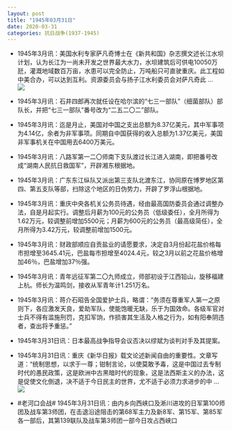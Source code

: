 ```yaml
---
layout: post
title: "1945年03月31日"
date: 2020-03-31
categories: 抗日战争(1937-1945)
---
```


<meta name="referrer" content="no-referrer" />

- 1945年3月讯：美国水利专家萨凡奇博士在《新共和国》杂志撰文述长江水坝计划，认为长江为一尚未开发之世界最大水力，水坝建筑后可供电10050万瓩，灌溉地域数百万亩，水患可以完全防止，万吨船只可直驶重庆。此工程如中美合办，可以达到互利。资源委员会与扬子江水利委员会对萨凡奇此 ... <br/><img src="https://wx2.sinaimg.cn/large/aca367d8ly1gddgi48kekj20c8090aa3.jpg" />

- 1945年3月讯：石井四郎再次就任设在哈尔滨的“七三一部队”（细菌部队）部队长，并把“七三一部队”番号改为“二五二〇二”部队。 

- 1945年3月讯：迄是月止，美国对中国之支出总额为8.37亿美元，其中军事项为4.14亿，余者为非军事项。同期自中国获得的收入总额为1.37亿美元，美国非军事机关在中国用去6400万美元。 

- 1945年3月讯：八路军第一二〇师南下支队渡过长江进入湖南，即把番号改成“湖南人民抗日救国军”，开辟湘东根据地。 

- 1945年3月讯：广东东江纵队又派出第三支队北渡东江，协同原在博罗地区第四、第五支队等部，扫除这个地区的日伪势力，开辟了罗浮山根据地。 

- 1945年3月讯：重庆中央各机关公务员待遇，经由最高国防委员会通过调整办法，自是月起实行。调整后月薪为100元的公务员（低级委任），全月所得为1.62万元，较调整前增加5500元；月薪为600元的公务员（最高级简任），全月所得为3.42万元，较调整前增加1500元。 

- 1945年3月讯：财政部顺应自贡盐业的请愿要求，决定自3月份起花盐价格每市担增至3645.41元，巴盐每市担增至4024.4元，较之3月以前之花盐价格增加46％，巴盐增加37％强。 

- 1945年3月讯：青年远征军第二〇九师成立，师部初设于江西铅山，旋移福建上杭。师长为温鸣剑，接收从军青年计1.251万名。 

- 1945年3月讯：蒋介石昭告全国爱护士兵，略谓：“务须在尊重军人第一之原则下，各应激发天良，爱助军队，使能饱暖无缺，乐于为国效命。各级军官对士兵不得有滥施刑罚，克扣军饷，作损害其生活及人格之行为，如有阳奉阴违者，查出将予重惩。” 

- 1945年3月31日讯：日本最高战争指导会议否决以缪斌为谈判对手及其提案。 

- 1945年3月31日讯：重庆《新华日报》载文论述新闻自由的重要性。文章写道：“统制思想，以求于一尊；钳制言论，以使莫敢予毒，这是中国过去专制时代的愚民政策，这是欧洲中古黑暗时代的现象，这是法西斯主义的办法，这是促使文化倒退，决不适于今日民主的世界，尤不适于必须力求进步的中 ... <br/><img src="https://wx1.sinaimg.cn/large/aca367d8ly1gdcxg994wej20c80cwjrj.jpg" />

- #老河口会战# 1945年3月31日讯：由内乡向西峡口及淅川进攻的日军第100师团及战车第3师团，在击退沿途阻击的第68军主力及新8军、第15军、第85军各一部后，其第139联队及战车第3师团一部今日攻占西峡口 

